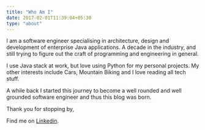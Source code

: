 ```yaml
---
title: "Who Am I"
date: 2017-02-01T11:39:04+05:30
type: "about"
---
```


I am a software engineer specialising in architecture, design and development of enterprise Java applications. A decade in the industry, and still trying to figure out the craft of programming and engineering in general. 

I use Java stack at work, but love using Python for my personal projects. My other interests include Cars, Mountain Biking and I love reading all tech stuff.

A while back I started this journey to become a well rounded and well grounded software engineer and thus this blog was born.

Thank you for stopping by,

Find me on [Linkedin](https://www.linkedin.com/in/sarathshyam/). 
